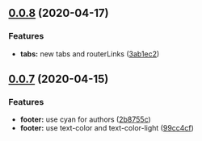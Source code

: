 ## [0.0.8](https://github.com/notiz-dev/design/compare/v0.0.7...v0.0.8) (2020-04-17)


### Features

* **tabs:** new tabs and routerLinks ([3ab1ec2](https://github.com/notiz-dev/design/commit/3ab1ec25d943d6063f91f30b6c33c262cf089811))



## [0.0.7](https://github.com/notiz-dev/design/compare/v0.0.6...v0.0.7) (2020-04-15)


### Features

* **footer:** use cyan for authors ([2b8755c](https://github.com/notiz-dev/design/commit/2b8755c6ffb3977e77d7bda605a2f15d524b38bc))
* **footer:** use text-color and text-color-light ([99cc4cf](https://github.com/notiz-dev/design/commit/99cc4cfa75b96ee2a756b644e84bdb92feac5b49))







